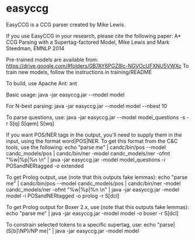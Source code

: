 easyccg
=======

EasyCCG is a CCG parser created by Mike Lewis.

If you use EasyCCG in your research, please cite the following paper: A* CCG Parsing with a Supertag-factored Model, Mike Lewis and Mark Steedman, EMNLP 2014

Pre-trained models are available from: https://drive.google.com/#folders/0B7AY6PGZ8lc-NGVOcUFXNU5VWXc
To train new models, follow the instructions in training/README

To build, use Apache Ant:
    ant

Basic usage:
    java -jar easyccg.jar --model model

For N-best parsing:
    java -jar easyccg.jar --model model --nbest 10

To parse questions, use:
    java -jar easyccg.jar --model model_questions -s -r S[q] S[qem] S[wq]

If you want POS/NER tags in the output, you'll need to supply them in the input, using the format word|POS|NER. To get this format from the C&C tools, use the following:
    echo "parse me" | candc/bin/pos --model candc_models/pos | candc/bin/ner -model candc_models/ner -ofmt "%w|%p|%n \n" | java -jar easyccg.jar -model model_questions -i POSandNERtagged -o extended

To get Prolog output, use (note that this outputs fake lemmas):
    echo "parse me" | candc/bin/pos --model candc_models/pos | candc/bin/ner -model candc_models/ner -ofmt "%w|%p|%n \n" | java -jar easyccg.jar -model model -i POSandNERtagged -o prolog -r S[dcl]

To get Prolog output for Boxer 2.x, use (note that this outputs fake lemmas):
    echo "parse me" | java -jar easyccg.jar -model model -o boxer -r S[dcl]

To constrain selected tokens to a specific supertag, use:
    echo "parse|(S[b]\\NP)/NP me|" | java -jar easyccg.jar -model model
